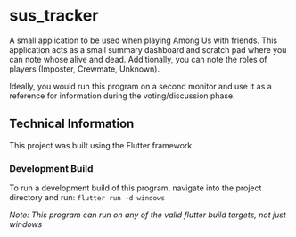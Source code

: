 # sus_tracker

A small application to be used when playing Among Us with friends. This application acts as a small summary dashboard and scratch pad where
you can note whose alive and dead. Additionally, you can note the roles of players (Imposter, Crewmate, Unknown).

Ideally, you would run this program on a second monitor and use it as a reference for information during the voting/discussion phase.

## Technical Information

This project was built using the Flutter framework.

### Development Build

To run a development build of this program, navigate into the project directory and run:
`flutter run -d windows`

_Note: This program can run on any of the valid flutter build targets, not just windows_
